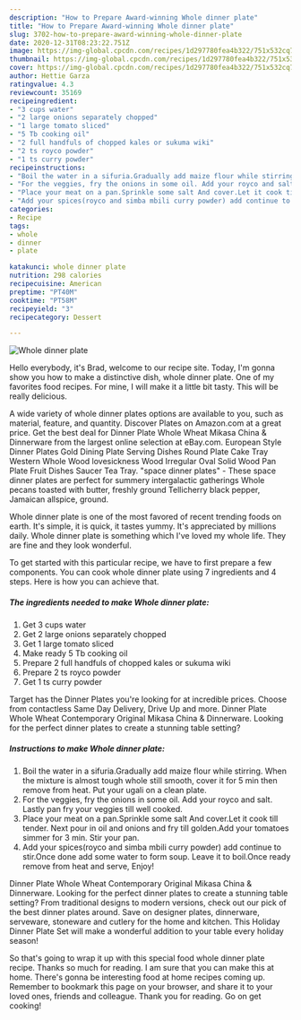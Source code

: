 ```yaml
---
description: "How to Prepare Award-winning Whole dinner plate"
title: "How to Prepare Award-winning Whole dinner plate"
slug: 3702-how-to-prepare-award-winning-whole-dinner-plate
date: 2020-12-31T08:23:22.751Z
image: https://img-global.cpcdn.com/recipes/1d297780fea4b322/751x532cq70/whole-dinner-plate-recipe-main-photo.jpg
thumbnail: https://img-global.cpcdn.com/recipes/1d297780fea4b322/751x532cq70/whole-dinner-plate-recipe-main-photo.jpg
cover: https://img-global.cpcdn.com/recipes/1d297780fea4b322/751x532cq70/whole-dinner-plate-recipe-main-photo.jpg
author: Hettie Garza
ratingvalue: 4.3
reviewcount: 35169
recipeingredient:
- "3 cups water"
- "2 large onions separately chopped"
- "1 large tomato sliced"
- "5 Tb cooking oil"
- "2 full handfuls of chopped kales or sukuma wiki"
- "2 ts royco powder"
- "1 ts curry powder"
recipeinstructions:
- "Boil the water in a sifuria.Gradually add maize flour while stirring. When the mixture is almost tough whole still smooth, cover it for 5 min then remove from heat. Put your ugali on a clean plate."
- "For the veggies, fry the onions in some oil. Add your royco and salt. Lastly pan fry your veggies till well cooked."
- "Place your meat on a pan.Sprinkle some salt And cover.Let it cook till tender. Next pour in oil and onions and fry till golden.Add your tomatoes simmer for 3 min. Stir your pan."
- "Add your spices(royco and simba mbili curry powder) add continue to stir.Once done add some water to form soup. Leave it to boil.Once ready remove from heat and serve, Enjoy!"
categories:
- Recipe
tags:
- whole
- dinner
- plate

katakunci: whole dinner plate 
nutrition: 298 calories
recipecuisine: American
preptime: "PT40M"
cooktime: "PT58M"
recipeyield: "3"
recipecategory: Dessert

---
```



![Whole dinner plate](https://img-global.cpcdn.com/recipes/1d297780fea4b322/751x532cq70/whole-dinner-plate-recipe-main-photo.jpg)

Hello everybody, it's Brad, welcome to our recipe site. Today, I'm gonna show you how to make a distinctive dish, whole dinner plate. One of my favorites food recipes. For mine, I will make it a little bit tasty. This will be really delicious.

A wide variety of whole dinner plates options are available to you, such as material, feature, and quantity. Discover Plates on Amazon.com at a great price. Get the best deal for Dinner Plate Whole Wheat Mikasa China &amp; Dinnerware from the largest online selection at eBay.com. European Style Dinner Plates Gold Dining Plate Serving Dishes Round Plate Cake Tray Western Whole Wood lovesickness Wood Irregular Oval Solid Wood Pan Plate Fruit Dishes Saucer Tea Tray. &#34;space dinner plates&#34; - These space dinner plates are perfect for summery intergalactic gatherings Whole pecans toasted with butter, freshly ground Tellicherry black pepper, Jamaican allspice, ground.

Whole dinner plate is one of the most favored of recent trending foods on earth. It's simple, it is quick, it tastes yummy. It's appreciated by millions daily. Whole dinner plate is something which I've loved my whole life. They are fine and they look wonderful.


To get started with this particular recipe, we have to first prepare a few components. You can cook whole dinner plate using 7 ingredients and 4 steps. Here is how you can achieve that.

<!--inarticleads1-->

##### The ingredients needed to make Whole dinner plate:

1. Get 3 cups water
1. Get 2 large onions separately chopped
1. Get 1 large tomato sliced
1. Make ready 5 Tb cooking oil
1. Prepare 2 full handfuls of chopped kales or sukuma wiki
1. Prepare 2 ts royco powder
1. Get 1 ts curry powder


Target has the Dinner Plates you&#39;re looking for at incredible prices. Choose from contactless Same Day Delivery, Drive Up and more. Dinner Plate Whole Wheat Contemporary Original Mikasa China &amp; Dinnerware. Looking for the perfect dinner plates to create a stunning table setting? 

<!--inarticleads2-->

##### Instructions to make Whole dinner plate:

1. Boil the water in a sifuria.Gradually add maize flour while stirring. When the mixture is almost tough whole still smooth, cover it for 5 min then remove from heat. Put your ugali on a clean plate.
1. For the veggies, fry the onions in some oil. Add your royco and salt. Lastly pan fry your veggies till well cooked.
1. Place your meat on a pan.Sprinkle some salt And cover.Let it cook till tender. Next pour in oil and onions and fry till golden.Add your tomatoes simmer for 3 min. Stir your pan.
1. Add your spices(royco and simba mbili curry powder) add continue to stir.Once done add some water to form soup. Leave it to boil.Once ready remove from heat and serve, Enjoy!


Dinner Plate Whole Wheat Contemporary Original Mikasa China &amp; Dinnerware. Looking for the perfect dinner plates to create a stunning table setting? From traditional designs to modern versions, check out our pick of the best dinner plates around. Save on designer plates, dinnerware, serveware, stoneware and cutlery for the home and kitchen. This Holiday Dinner Plate Set will make a wonderful addition to your table every holiday season! 

So that's going to wrap it up with this special food whole dinner plate recipe. Thanks so much for reading. I am sure that you can make this at home. There's gonna be interesting food at home recipes coming up. Remember to bookmark this page on your browser, and share it to your loved ones, friends and colleague. Thank you for reading. Go on get cooking!
